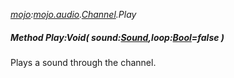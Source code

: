 _[mojo](../../modules/mojo/mojo-module.md):[mojo.audio](../../modules/mojo/mojo-audio.md).[Channel](../../modules/mojo/mojo-audio-channel.md).Play_
##### Method Play:Void( sound:[Sound](../../modules/mojo/mojo-audio-sound.md),loop:[Bool](../../modules/wonkey/wonkey-types-bool.md)=false )
Plays a sound through the channel.
